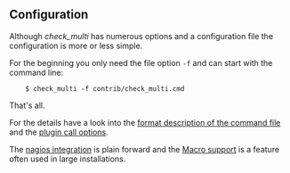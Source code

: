 ## Configuration

Although *check_multi* has numerous options and a configuration file the configuration is more or less simple.

For the beginning you only need the file option ```-f``` and can start with the command line:

```
	$ check_multi -f contrib/check_multi.cmd
```
That's all.

For the details have a look into the [format description of the command file](configuration/commands.md) and the [plugin call options](configuration/commands.md).

The [nagios integration](configuration/nagios.md) is plain forward and the [Macro support](configuration/macros.md) is a feature often used in large installations.
